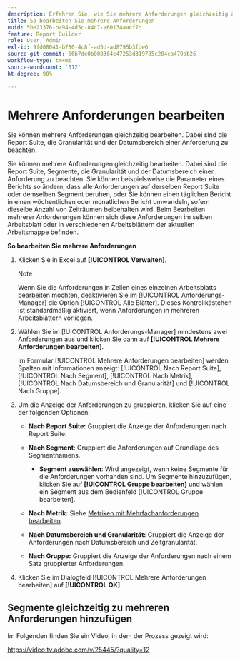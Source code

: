 ```yaml
---
description: Erfahren Sie, wie Sie mehrere Anforderungen gleichzeitig ändern können.
title: So bearbeiten Sie mehrere Anforderungen
uuid: 5be23376-ba94-4d5c-84c7-a60134aacf7d
feature: Report Builder
role: User, Admin
exl-id: 9fd08041-b780-4c8f-ad5d-ad8795b3fde6
source-git-commit: 66b7de0b008364e47253d319785c204ca479ab26
workflow-type: tm+mt
source-wordcount: '312'
ht-degree: 90%

---
```


# Mehrere Anforderungen bearbeiten

Sie können mehrere Anforderungen gleichzeitig bearbeiten. Dabei sind die Report Suite, die Granularität und der Datumsbereich einer Anforderung zu beachten.

Sie können mehrere Anforderungen gleichzeitig bearbeiten. Dabei sind die Report Suite, Segmente, die Granularität und der Datumsbereich einer Anforderung zu beachten. Sie können beispielsweise die Parameter eines Berichts so ändern, dass alle Anforderungen auf derselben Report Suite oder demselben Segment beruhen, oder Sie können einen täglichen Bericht in einen wöchentlichen oder monatlichen Bericht umwandeln, sofern dieselbe Anzahl von Zeiträumen beibehalten wird. Beim Bearbeiten mehrerer Anforderungen können sich diese Anforderungen im selben Arbeitsblatt oder in verschiedenen Arbeitsblättern der aktuellen Arbeitsmappe befinden.

**So bearbeiten Sie mehrere Anforderungen**

1. Klicken Sie in Excel auf **[!UICONTROL Verwalten]**.

   >[!NOTE]
   >
   >Wenn Sie die Anforderungen in Zellen eines einzelnen Arbeitsblatts bearbeiten möchten, deaktivieren Sie im [!UICONTROL Anforderungs-Manager] die Option [!UICONTROL Alle Blätter]. Dieses Kontrollkästchen ist standardmäßig aktiviert, wenn Anforderungen in mehreren Arbeitsblättern vorliegen.

1. Wählen Sie im [!UICONTROL Anforderungs-Manager] mindestens zwei Anforderungen aus und klicken Sie dann auf **[!UICONTROL Mehrere Anforderungen bearbeiten]**.

   Im Formular [!UICONTROL Mehrere Anforderungen bearbeiten] werden Spalten mit Informationen anzeigt: [!UICONTROL Nach Report Suite], [!UICONTROL Nach Segment], [!UICONTROL Nach Metrik], [!UICONTROL Nach Datumsbereich und Granularität] und [!UICONTROL Nach Gruppe].
1. Um die Anzeige der Anforderungen zu gruppieren, klicken Sie auf eine der folgenden Optionen:

   * **Nach Report Suite:** Gruppiert die Anzeige der Anforderungen nach Report Suite.
   * **Nach Segment**: Gruppiert die Anforderungen auf Grundlage des Segmentnamens.

      * **Segment auswählen**: Wird angezeigt, wenn keine Segmente für die Anforderungen vorhanden sind. Um Segmente hinzuzufügen, klicken Sie auf **[!UICONTROL Gruppe bearbeiten]** und wählen ein Segment aus dem Bedienfeld [!UICONTROL Gruppe bearbeiten].

   * **Nach Metrik:** Siehe [Metriken mit Mehrfachanforderungen bearbeiten](/help/analyze/report-builder/manage-requests/edit-multiple-metrics.md).

   * **Nach Datumsbereich und Granularität:** Gruppiert die Anzeige der Anforderungen nach Datumsbereich und Zeitgranularität.
   * **Nach Gruppe:** Gruppiert die Anzeige der Anforderungen nach einem Satz gruppierter Anforderungen.

1. Klicken Sie im Dialogfeld [!UICONTROL Mehrere Anforderungen bearbeiten] auf **[!UICONTROL OK]**.

## Segmente gleichzeitig zu mehreren Anforderungen hinzufügen

Im Folgenden finden Sie ein Video, in dem der Prozess gezeigt wird:

https://video.tv.adobe.com/v/25445/?quality=12
